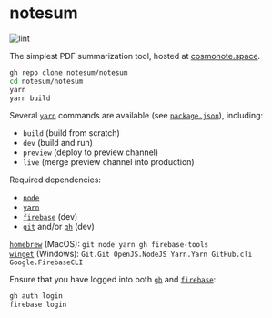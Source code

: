 # notesum

![lint](https://github.com/notesum/notesum/workflows/lint/badge.svg)

The simplest PDF summarization tool, hosted at [cosmonote.space](https://cosmonote.space).

```sh
gh repo clone notesum/notesum
cd notesum/notesum
yarn
yarn build
```

Several [`yarn`](https://yarnpkg.com/) commands are available
(see [`package.json`](https://github.com/notesum/notesum/blob/master/package.json)),
including:

* `build` (build from scratch)
* `dev` (build and run)
* `preview` (deploy to preview channel)
* `live` (merge preview channel into production)

Required dependencies:

* [`node`](https://nodejs.org)
* [`yarn`](https://yarnpkg.com)
* [`firebase`](https://firebase.google.com/docs/cli) (dev)
* [`git`](https://git-scm.com/) and/or [`gh`](https://cli.github.com/) (dev)

[`homebrew`](https://brew.sh/) (MacOS): `git node yarn gh firebase-tools`  
[`winget`](https://learn.microsoft.com/windows/package-manager/winget) (Windows):
`Git.Git OpenJS.NodeJS Yarn.Yarn GitHub.cli Google.FirebaseCLI`

Ensure that you have logged into both [`gh`](https://cli.github.com/)
and [`firebase`](https://firebase.google.com/docs/cli):
```sh
gh auth login
firebase login
```
